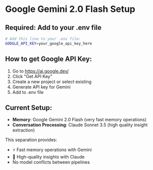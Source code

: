 # Google Gemini 2.0 Flash Setup

## Required: Add to your .env file

```bash
# Add this line to your .env file:
GOOGLE_API_KEY=your_google_api_key_here
```

## How to get Google API Key:

1. Go to https://ai.google.dev/
2. Click "Get API Key"
3. Create a new project or select existing
4. Generate API key for Gemini
5. Add to .env file

## Current Setup:
- **Memory**: Google Gemini 2.0 Flash (very fast memory operations)
- **Conversation Processing**: Claude Sonnet 3.5 (high quality insight extraction)

This separation provides:
- ⚡ Fast memory operations with Gemini
- 🧠 High-quality insights with Claude
- No model conflicts between pipelines
